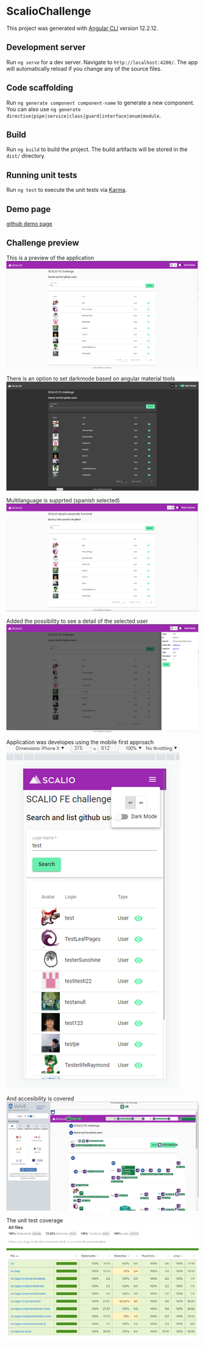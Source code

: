 # ScalioChallenge

This project was generated with [Angular CLI](https://github.com/angular/angular-cli) version 12.2.12.

## Development server

Run `ng serve` for a dev server. Navigate to `http://localhost:4200/`. The app will automatically reload if you change any of the source files.

## Code scaffolding

Run `ng generate component component-name` to generate a new component. You can also use `ng generate directive|pipe|service|class|guard|interface|enum|module`.

## Build

Run `ng build` to build the project. The build artifacts will be stored in the `dist/` directory.

## Running unit tests

Run `ng test` to execute the unit tests via [Karma](https://karma-runner.github.io).

## Demo page
[github demo page](https://cesar-garay.github.io/scalio-challenge/)

## Challenge preview

This is a preview of the application
![desktop-view](https://raw.githubusercontent.com/cesar-garay/scalio-challenge/main/preview/desktop-view.PNG)

There is an option to set darkmode based on angular material tools
![desktop-view-raw](https://raw.githubusercontent.com/cesar-garay/scalio-challenge/main/preview/desktop-view-dark.PNG)

Multilanguage is supprted (spanish selected)
![multilanguage](https://raw.githubusercontent.com/cesar-garay/scalio-challenge/main/preview/desktop-multilanguage.PNG)

Added the possibility to see a detail of the selected user
![details](https://raw.githubusercontent.com/cesar-garay/scalio-challenge/main/preview/desktop-details.PNG)

Application was developes using the mobile first approach
![mobile](https://raw.githubusercontent.com/cesar-garay/scalio-challenge/main/preview/mobile-view.PNG)

And accesibility is covered
![accesibility](https://raw.githubusercontent.com/cesar-garay/scalio-challenge/main/preview/desktop-accesibility.PNG)

The unit test coverage
![coverage](https://raw.githubusercontent.com/cesar-garay/scalio-challenge/main/preview/coverage-evidence.PNG)